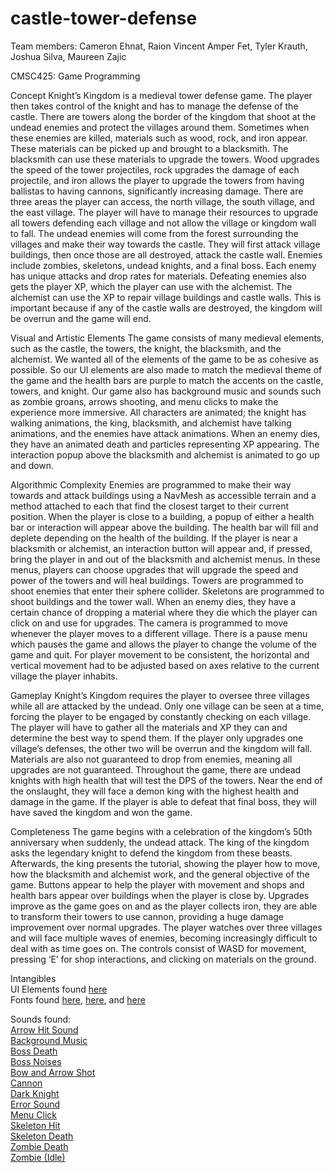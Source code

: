 
# castle-tower-defense

Team members: Cameron Ehnat, Raion Vincent Amper Fet, Tyler Krauth, Joshua Silva, Maureen Zajic
  
CMSC425: Game Programming

Concept
Knight’s Kingdom is a medieval tower defense game. The player then takes control of the knight and has to manage the defense of the castle. There are towers along the border of the kingdom that shoot at the undead enemies and protect the villages around them. Sometimes when these enemies are killed, materials such as wood, rock, and iron appear. These materials can be picked up and brought to a blacksmith. The blacksmith can use these materials to upgrade the towers. Wood upgrades the speed of the tower projectiles, rock upgrades the damage of each projectile, and iron allows the player to upgrade the towers from having ballistas to having cannons, significantly increasing damage. There are three areas the player can access, the north village, the south village, and the east village. The player will have to manage their resources to upgrade all towers defending each village and not allow the village or kingdom wall to fall. The undead enemies will come from the forest surrounding the villages and make their way towards the castle. They will first attack village buildings, then once those are all destroyed, attack the castle wall. Enemies include zombies, skeletons, undead knights, and a final boss. Each enemy has unique attacks and drop rates for materials. Defeating enemies also gets the player XP, which the player can use with the alchemist. The alchemist can use the XP to repair village buildings and castle walls. This is important because if any of the castle walls are destroyed, the kingdom will be overrun and the game will end.

  

Visual and Artistic Elements
The game consists of many medieval elements, such as the castle, the towers, the knight, the blacksmith, and the alchemist. We wanted all of the elements of the game to be as cohesive as possible. So our UI elements are also made to match the medieval theme of the game and the health bars are purple to match the accents on the castle, towers, and knight. Our game also has background music and sounds such as zombie groans, arrows shooting, and menu clicks to make the experience more immersive. All characters are animated; the knight has walking animations, the king, blacksmith, and alchemist have talking animations, and the enemies have attack animations. When an enemy dies, they have an animated death and particles representing XP appearing. The interaction popup above the blacksmith and alchemist is animated to go up and down.

  

Algorithmic Complexity
Enemies are programmed to make their way towards and attack buildings using a NavMesh as accessible terrain and a method attached to each that find the closest target to their current position. When the player is close to a building, a popup of either a health bar or interaction will appear above the building. The health bar will fill and deplete depending on the health of the building. If the player is near a blacksmith or alchemist, an interaction button will appear and, if pressed, bring the player in and out of the blacksmith and alchemist menus. In these menus, players can choose upgrades that will upgrade the speed and power of the towers and will heal buildings. Towers are programmed to shoot enemies that enter their sphere collider. Skeletons are programmed to shoot buildings and the tower wall. When an enemy dies, they have a certain chance of dropping a material where they die which the player can click on and use for upgrades. The camera is programmed to move whenever the player moves to a different village. There is a pause menu which pauses the game and allows the player to change the volume of the game and quit. For player movement to be consistent, the horizontal and vertical movement had to be adjusted based on axes relative to the current village the player inhabits.

  

Gameplay
Knight’s Kingdom requires the player to oversee three villages while all are attacked by the undead. Only one village can be seen at a time, forcing the player to be engaged by constantly checking on each village. The player will have to gather all the materials and XP they can and determine the best way to spend them. If the player only upgrades one village’s defenses, the other two will be overrun and the kingdom will fall. Materials are also not guaranteed to drop from enemies, meaning all upgrades are not guaranteed. Throughout the game, there are undead knights with high health that will test the DPS of the towers. Near the end of the onslaught, they will face a demon king with the highest health and damage in the game. If the player is able to defeat that final boss, they will have saved the kingdom and won the game.

  

Completeness
The game begins with a celebration of the kingdom’s 50th anniversary when suddenly, the undead attack. The king of the kingdom asks the legendary knight to defend the kingdom from these beasts. Afterwards, the king presents the tutorial, showing the player how to move, how the blacksmith and alchemist work, and the general objective of the game. Buttons appear to help the player with movement and shops and health bars appear over buildings when the player is close by. Upgrades improve as the game goes on and as the player collects iron, they are able to transform their towers to use cannon, providing a huge damage improvement over normal upgrades. The player watches over three villages and will face multiple waves of enemies, becoming increasingly difficult to deal with as time goes on. The controls consist of WASD for movement, pressing ‘E’ for shop interactions, and clicking on materials on the ground.

  

Intangibles \
UI Elements found [here](https://www.kenney.nl/assets/ui-pack-rpg-expansion) \
Fonts found [here](https://fonts.google.com/specimen/Lilita+One?preview.text=Title%20of%20Game%20Castle%20Defense&preview.text_type=custom&category=Display), [here](https://fonts.google.com/specimen/Sigmar?preview.text=%7C%7C&preview.text_type=custom&category=Display), and [here](https://fonts.google.com/specimen/Neucha?preview.text=Hello%20Brave%20Knight&preview.text_type=custom&category=Handwriting)

  

Sounds found: \
[Arrow Hit Sound](https://www.kenney.nl/assets/impact-sounds) \
[Background Music](https://www.fesliyanstudios.com/royalty-free-music/download/retro-forest/451) \
[Boss Death](https://opengameart.org/content/15-monster-gruntpaindeath-sounds) \
[Boss Noises](https://opengameart.org/content/big-scary-troll-sounds) \
[Bow and Arrow Shot](https://opengameart.org/content/bow-arrow-shot) \
[Cannon](https://opengameart.org/content/battle-at-sea) \
[Dark Knight](https://opengameart.org/content/15-monster-gruntpaindeath-sounds) \
[Error Sound](https://freesound.org/people/distillerystudio/sounds/327735/) \
[Menu Click](https://www.kenney.nl/assets/ui-audio) \
[Skeleton Hit](https://quicksounds.com/sound/8410/skeleton-footstep) \
[Skeleton Death](https://quicksounds.com/sound/8409/skeleton-footstep-4) \
[Zombie Death](https://opengameart.org/content/15-monster-gruntpaindeath-sounds) \
[Zombie (Idle)](https://opengameart.org/content/zombie-voice-sound-effect)